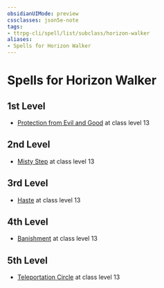 ```yaml
---
obsidianUIMode: preview
cssclasses: json5e-note
tags:
- ttrpg-cli/spell/list/subclass/horizon-walker
aliases:
- Spells for Horizon Walker
---
```

# Spells for Horizon Walker

## 1st Level

- [Protection from Evil and Good](/3-Mechanics/CLI/Compendium/spells/protection-from-evil-and-good.md "PHB") at class level 13

## 2nd Level

- [Misty Step](/3-Mechanics/CLI/Compendium/spells/misty-step.md "PHB") at class level 13

## 3rd Level

- [Haste](/3-Mechanics/CLI/Compendium/spells/haste.md "PHB") at class level 13

## 4th Level

- [Banishment](/3-Mechanics/CLI/Compendium/spells/banishment.md "PHB") at class level 13

## 5th Level

- [Teleportation Circle](/3-Mechanics/CLI/Compendium/spells/teleportation-circle.md "PHB") at class level 13